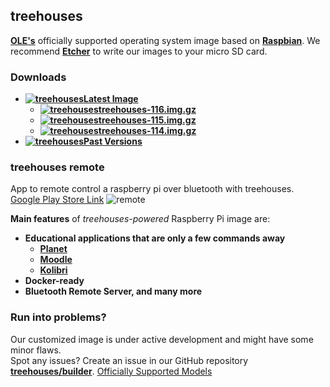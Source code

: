 ## treehouses


**[OLE's](http://www.ole.org/)** officially supported operating system image based on **[Raspbian](https://www.raspberrypi.org)**.
We recommend **[Etcher](https://www.balena.io/etcher/)** to write our images to your micro SD card.

### Downloads

* **[![treehouses](https://avatars1.githubusercontent.com/u/33208073?size=25)Latest Image](http://dev.ole.org/latest.img.gz)**
  * **[![treehouses](https://avatars1.githubusercontent.com/u/33208073?size=25)treehouses-116.img.gz](http://download.treehouses.io/treehouse-116.img.gz)**
  * **[![treehouses](https://avatars1.githubusercontent.com/u/33208073?size=25)treehouses-115.img.gz](http://download.treehouses.io/treehouse-115.img.gz)**
  * **[![treehouses](https://avatars1.githubusercontent.com/u/33208073?size=25)treehouses-114.img.gz](http://download.treehouses.io/treehouse-114.img.gz)**
* **[![treehouses](https://avatars1.githubusercontent.com/u/33208073?size=25)Past Versions](http://download.treehouses.io/)**

### treehouses remote 

App to remote control a raspberry pi over bluetooth with treehouses.
[Google Play Store Link](https://play.google.com/store/apps/details?id=io.treehouses.remote)
![remote](https://lh3.googleusercontent.com/nqnUXI5Vmlxr7AeHI2pBKuZE4JSfKqCtDA1w0rkX9khGSekxNnZRMkRZXdmbnQpq9_E=w720-h310-rw)

**Main features** of *treehouses-powered* Raspberry Pi image are:

* **Educational applications that are only a few commands away**
  * **[Planet](https://github.com/open-learning-exchange/planet/)**
  * **[Moodle](https://github.com/treehouses/moodole)**
  * **[Kolibri](https://github.com/treehouses/kolibri)**
* **Docker-ready**
* **Bluetooth Remote Server, and many more**


### Run into problems?

Our customized image is under active development and might have some minor flaws.  
Spot any issues? Create an issue in our GitHub repository **[treehouses/builder](https://github.com/treehouses/builder/issues)**.
[Officially Supported Models](https://github.com/treehouses/cli/blob/836c2e9b0bcebfe6afc97706634e7c070d795eac/modules/detectrpi.sh#L5-L42)
